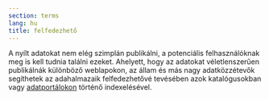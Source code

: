 ```yaml
---
section: terms
lang: hu
title: felfedezhető
---
```


A nyílt adatokat nem elég szimplán publikálni, a potenciális felhasználóknak meg is kell tudnia találni ezeket. Ahelyett, hogy az adatokat véletlenszerűen publikálnák különböző weblapokon, az állam és más nagy adatközzétevők segíthetek az adahalmazaik felfedezhetővé tevésében azok katalógusokban vagy [adatportálokon](../data-portal/) történő indexelésével.
